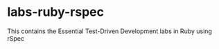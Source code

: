 labs-ruby-rspec
===============

This contains the Essential Test-Driven Development labs in Ruby using rSpec

